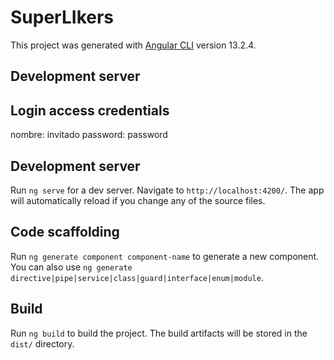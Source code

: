 # SuperLIkers

This project was generated with [Angular CLI](https://github.com/angular/angular-cli) version 13.2.4.

## Development server

## Login access credentials

nombre: invitado
password: password

## Development server

Run `ng serve` for a dev server. Navigate to `http://localhost:4200/`. The app will automatically reload if you change any of the source files.

## Code scaffolding

Run `ng generate component component-name` to generate a new component. You can also use `ng generate directive|pipe|service|class|guard|interface|enum|module`.

## Build

Run `ng build` to build the project. The build artifacts will be stored in the `dist/` directory.



